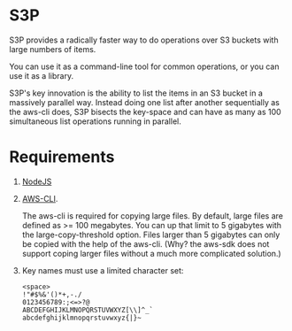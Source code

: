 # S3P

S3P provides a radically faster way to do operations over S3 buckets with large numbers of items.

You can use it as a command-line tool for common operations, or you can use it as a library.

S3P's key innovation is the ability to list the items in an S3 bucket in a massively parallel way. Instead doing one list after another
sequentially as the aws-cli does, S3P bisects the key-space and can have as many as 100 simultaneous list operations running in parallel.

# Requirements

1. [NodeJS](https://nodejs.org/en/download/)
2. [AWS-CLI](https://docs.aws.amazon.com/cli/latest/userguide/cli-chap-install.html).

    The aws-cli is required for copying large files. By default, large files are defined as >= 100 megabytes. You can up that limit to 5 gigabytes with the large-copy-threshold option. Files larger than 5 gigabytes can only be copied with the help of the aws-cli. (Why? the aws-sdk does not support coping larger files without a much more complicated solution.)
3. Key names must use a limited character set:
    ```
    <space>
    !"#$%&'()*+,-./
    0123456789:;<=>?@
    ABCDEFGHIJKLMNOPQRSTUVWXYZ[\\]^_`
    abcdefghijklmnopqrstuvwxyz{|}~
    ```
